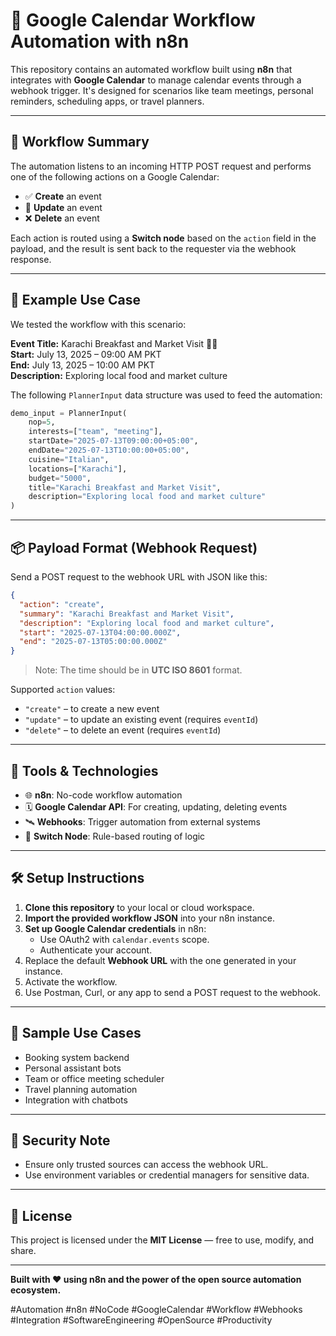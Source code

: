 # 🚀 Google Calendar Workflow Automation with n8n

This repository contains an automated workflow built using **n8n** that integrates with **Google Calendar** to manage calendar events through a webhook trigger. It's designed for scenarios like team meetings, personal reminders, scheduling apps, or travel planners.

---

## 🔄 Workflow Summary

The automation listens to an incoming HTTP POST request and performs one of the following actions on a Google Calendar:

- ✅ **Create** an event  
- 🔄 **Update** an event  
- ❌ **Delete** an event  

Each action is routed using a **Switch node** based on the `action` field in the payload, and the result is sent back to the requester via the webhook response.

---

## 📆 Example Use Case

We tested the workflow with this scenario:

**Event Title:** Karachi Breakfast and Market Visit 🥐🛒  
**Start:** July 13, 2025 – 09:00 AM PKT  
**End:** July 13, 2025 – 10:00 AM PKT  
**Description:** Exploring local food and market culture

The following `PlannerInput` data structure was used to feed the automation:

```python
demo_input = PlannerInput(
    nop=5,
    interests=["team", "meeting"],
    startDate="2025-07-13T09:00:00+05:00",
    endDate="2025-07-13T10:00:00+05:00",
    cuisine="Italian",
    locations=["Karachi"],
    budget="5000",
    title="Karachi Breakfast and Market Visit",
    description="Exploring local food and market culture"
)
```

---

## 📦 Payload Format (Webhook Request)

Send a POST request to the webhook URL with JSON like this:

```json
{
  "action": "create",
  "summary": "Karachi Breakfast and Market Visit",
  "description": "Exploring local food and market culture",
  "start": "2025-07-13T04:00:00.000Z",
  "end": "2025-07-13T05:00:00.000Z"
}
```

> Note: The time should be in **UTC ISO 8601** format.

Supported `action` values:
- `"create"` – to create a new event  
- `"update"` – to update an existing event (requires `eventId`)  
- `"delete"` – to delete an event (requires `eventId`)  

---

## 🔧 Tools & Technologies

- 🌐 **n8n**: No-code workflow automation  
- 🗓️ **Google Calendar API**: For creating, updating, deleting events  
- 🛰️ **Webhooks**: Trigger automation from external systems  
- 🔀 **Switch Node**: Rule-based routing of logic  

---

## 🛠️ Setup Instructions

1. **Clone this repository** to your local or cloud workspace.  
2. **Import the provided workflow JSON** into your n8n instance.  
3. **Set up Google Calendar credentials** in n8n:  
   - Use OAuth2 with `calendar.events` scope.  
   - Authenticate your account.  
4. Replace the default **Webhook URL** with the one generated in your instance.  
5. Activate the workflow.  
6. Use Postman, Curl, or any app to send a POST request to the webhook.  

---

## 🤖 Sample Use Cases

- Booking system backend  
- Personal assistant bots  
- Team or office meeting scheduler  
- Travel planning automation  
- Integration with chatbots  

---

## 🔐 Security Note

- Ensure only trusted sources can access the webhook URL.  
- Use environment variables or credential managers for sensitive data.  

---

## 📎 License

This project is licensed under the **MIT License** — free to use, modify, and share.

---

**Built with ❤️ using n8n and the power of the open source automation ecosystem.**

#Automation #n8n #NoCode #GoogleCalendar #Workflow #Webhooks #Integration #SoftwareEngineering #OpenSource #Productivity
